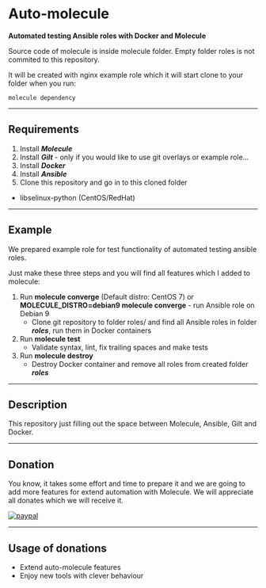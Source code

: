 # Auto-molecule

**Automated testing Ansible roles with Docker and Molecule**

Source code of molecule is inside molecule folder. 
Empty folder roles is not commited to this repository. 

It will be created with nginx example role which it will start clone to your folder when you run: 

```molecule dependency```

---

## Requirements

1. Install ***Molecule***
2. Install ***Gilt*** - only if you would like to use git overlays or example role...
3. Install ***Docker***
4. Install ***Ansible***
5. Clone this repository and go in to this cloned folder

- libselinux-python (CentOS/RedHat)
---

## Example

We prepared example role for test functionality of automated testing ansible roles.

Just make these three steps and you will find all features which I added to molecule:


1. Run **molecule converge** (Default distro: CentOS 7) or 
   **MOLECULE_DISTRO=debian9 molecule converge** - run Ansible role on Debian 9
   - Clone git repository to folder roles/ and find all Ansible roles in folder ***roles***, run them in Docker containers
2. Run **molecule test**
   - Validate syntax, lint, fix trailing spaces and make tests  
3. Run **molecule destroy**
   - Destroy Docker container and remove all roles from created folder ***roles***

---

## Description

This repository just filling out the space between Molecule, Ansible, Gilt and Docker.

---

## Donation

You know, it takes some effort and time to prepare it and we are going to add more features for extend automation with  Molecule.
We will appreciate all donates which we will receive it.

[![paypal](https://www.paypalobjects.com/en_US/i/btn/btn_donateCC_LG.gif)](https://paypal.me/cleveritcz)

---

## Usage of donations

 - Extend auto-molecule features
 - Enjoy new tools with clever behaviour 
